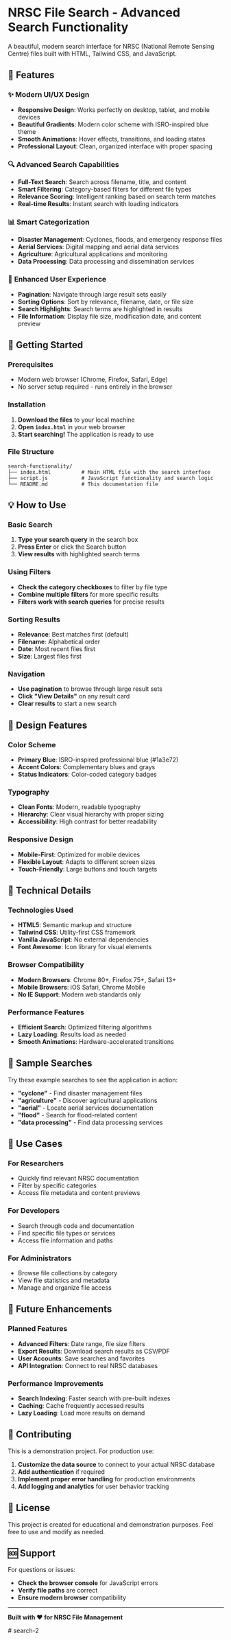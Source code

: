 # NRSC File Search - Advanced Search Functionality

A beautiful, modern search interface for NRSC (National Remote Sensing Centre) files built with HTML, Tailwind CSS, and JavaScript.

## 🌟 Features

### ✨ **Modern UI/UX Design**
- **Responsive Design**: Works perfectly on desktop, tablet, and mobile devices
- **Beautiful Gradients**: Modern color scheme with ISRO-inspired blue theme
- **Smooth Animations**: Hover effects, transitions, and loading states
- **Professional Layout**: Clean, organized interface with proper spacing

### 🔍 **Advanced Search Capabilities**
- **Full-Text Search**: Search across filename, title, and content
- **Smart Filtering**: Category-based filters for different file types
- **Relevance Scoring**: Intelligent ranking based on search term matches
- **Real-time Results**: Instant search with loading indicators

### 📊 **Smart Categorization**
- **Disaster Management**: Cyclones, floods, and emergency response files
- **Aerial Services**: Digital mapping and aerial data services
- **Agriculture**: Agricultural applications and monitoring
- **Data Processing**: Data processing and dissemination services

### 🎯 **Enhanced User Experience**
- **Pagination**: Navigate through large result sets easily
- **Sorting Options**: Sort by relevance, filename, date, or file size
- **Search Highlights**: Search terms are highlighted in results
- **File Information**: Display file size, modification date, and content preview

## 🚀 **Getting Started**

### **Prerequisites**
- Modern web browser (Chrome, Firefox, Safari, Edge)
- No server setup required - runs entirely in the browser

### **Installation**
1. **Download the files** to your local machine
2. **Open `index.html`** in your web browser
3. **Start searching!** The application is ready to use

### **File Structure**
```
search-functionality/
├── index.html          # Main HTML file with the search interface
├── script.js           # JavaScript functionality and search logic
└── README.md           # This documentation file
```

## 💡 **How to Use**

### **Basic Search**
1. **Type your search query** in the search box
2. **Press Enter** or click the Search button
3. **View results** with highlighted search terms

### **Using Filters**
- **Check the category checkboxes** to filter by file type
- **Combine multiple filters** for more specific results
- **Filters work with search queries** for precise results

### **Sorting Results**
- **Relevance**: Best matches first (default)
- **Filename**: Alphabetical order
- **Date**: Most recent files first
- **Size**: Largest files first

### **Navigation**
- **Use pagination** to browse through large result sets
- **Click "View Details"** on any result card
- **Clear results** to start a new search

## 🎨 **Design Features**

### **Color Scheme**
- **Primary Blue**: ISRO-inspired professional blue (#1a3e72)
- **Accent Colors**: Complementary blues and grays
- **Status Indicators**: Color-coded category badges

### **Typography**
- **Clean Fonts**: Modern, readable typography
- **Hierarchy**: Clear visual hierarchy with proper sizing
- **Accessibility**: High contrast for better readability

### **Responsive Design**
- **Mobile-First**: Optimized for mobile devices
- **Flexible Layout**: Adapts to different screen sizes
- **Touch-Friendly**: Large buttons and touch targets

## 🔧 **Technical Details**

### **Technologies Used**
- **HTML5**: Semantic markup and structure
- **Tailwind CSS**: Utility-first CSS framework
- **Vanilla JavaScript**: No external dependencies
- **Font Awesome**: Icon library for visual elements

### **Browser Compatibility**
- **Modern Browsers**: Chrome 80+, Firefox 75+, Safari 13+
- **Mobile Browsers**: iOS Safari, Chrome Mobile
- **No IE Support**: Modern web standards only

### **Performance Features**
- **Efficient Search**: Optimized filtering algorithms
- **Lazy Loading**: Results load as needed
- **Smooth Animations**: Hardware-accelerated transitions

## 📱 **Sample Searches**

Try these example searches to see the application in action:

- **"cyclone"** - Find disaster management files
- **"agriculture"** - Discover agricultural applications
- **"aerial"** - Locate aerial services documentation
- **"flood"** - Search for flood-related content
- **"data processing"** - Find data processing services

## 🎯 **Use Cases**

### **For Researchers**
- Quickly find relevant NRSC documentation
- Filter by specific categories
- Access file metadata and content previews

### **For Developers**
- Search through code and documentation
- Find specific file types or services
- Access file information and paths

### **For Administrators**
- Browse file collections by category
- View file statistics and metadata
- Manage and organize file access

## 🚧 **Future Enhancements**

### **Planned Features**
- **Advanced Filters**: Date range, file size filters
- **Export Results**: Download search results as CSV/PDF
- **User Accounts**: Save searches and favorites
- **API Integration**: Connect to real NRSC databases

### **Performance Improvements**
- **Search Indexing**: Faster search with pre-built indexes
- **Caching**: Cache frequently accessed results
- **Lazy Loading**: Load more results on demand

## 🤝 **Contributing**

This is a demonstration project. For production use:

1. **Customize the data source** to connect to your actual NRSC database
2. **Add authentication** if required
3. **Implement proper error handling** for production environments
4. **Add logging and analytics** for user behavior tracking

## 📄 **License**

This project is created for educational and demonstration purposes. Feel free to use and modify as needed.

## 🆘 **Support**

For questions or issues:
- **Check the browser console** for JavaScript errors
- **Verify file paths** are correct
- **Ensure modern browser** compatibility

---

**Built with ❤️ for NRSC File Management**

#   s e a r c h - 2  
 